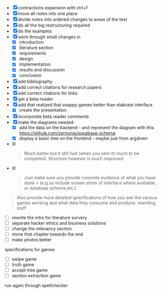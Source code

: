 
- [x] contractions expansion with ctrl+f
- [x] move all notes into one place
- [x] divide notes into ordered changes to areas of the text
- [x] do all the big restructuring required
- [x] do the examples
- [x] work through small changes in
  - [x] introduction
  - [x] literature section
  - [x] requirements
  - [x] design
  - [x] implementation
  - [x] results and discussion
  - [x] conclusion
- [x] add bibliography
- [x] add correct citations for research papers
- [x] add correct citations for links
- [x] get a beta reader 
- [x] add that realized that snappy games better than elabrate interface
  - [x] create the presentation
- [x] incorporate beta reader comments
- [x] make the diagrams needed
  - [x] add the data on the backend - and represent the diagram with this https://github.com/zernonia/supabase-schema
  - [x] display a basic tree on the frontend - maybe just from argdown
- [x] > Much better but it still had (when you sent it) much to be completed. Structure however is much improved.
- [x] > Just make sure you provide concrete evidence of what you have done  > (e.g.so include screen shots of interface where available, or database schema etc.). 

> Also provide more detailed specifications of how you see the various games working and what data they consume and produce.
rewriting stuff
- [ ] rewrite the intro for literature survery
- [ ] separate hacker ethics and bsuiness solutions
- [ ] change the relevancy section
- [ ] move that chapter towards the end
- [ ] make photos better

specifications for games
- [ ] swipe game
- [ ] truth game
- [ ] accept tree game
- [ ] section extraction game

run again through spellchecker

